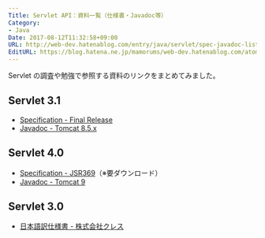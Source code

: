 ```yaml
---
Title: Servlet API：資料一覧（仕様書・Javadoc等）
Category:
- Java
Date: 2017-08-12T11:32:58+09:00
URL: http://web-dev.hatenablog.com/entry/java/servlet/spec-javadoc-list
EditURL: https://blog.hatena.ne.jp/mamorums/web-dev.hatenablog.com/atom/entry/8599973812287899408
---
```


Servlet の調査や勉強で参照する資料のリンクをまとめてみました。


## Servlet 3.1
- [Specification - Final Release](http://download.oracle.com/otn-pub/jcp/servlet-3_1-fr-spec/servlet-3_1-final.pdf)
- [Javadoc - Tomcat 8.5.x](http://tomcat.apache.org/tomcat-8.5-doc/servletapi/index.html)


## Servlet 4.0
- [Specification - JSR369](https://www.jcp.org/en/jsr/detail?id=369)（※要ダウンロード）
- [Javadoc - Tomcat 9](https://tomcat.apache.org/tomcat-9.0-doc/servletapi/index.html)


## Servlet 3.0
- [日本語訳仕様書 - 株式会社クレス](https://www.cresc.co.jp/tech/java/Servlet_Specifications/Servlet_Specification_3_0_Japanese.pdf)

